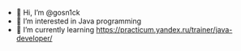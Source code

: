 - 👋 Hi, I’m @gosn1ck
- 👀 I’m interested in Java programming
- 🌱 I’m currently learning https://practicum.yandex.ru/trainer/java-developer/

<!---
gosn1ck/gosn1ck is a ✨ special ✨ repository because its `README.md` (this file) appears on your GitHub profile.
You can click the Preview link to take a look at your changes.
--->
